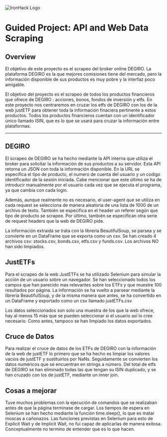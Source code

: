 ![IronHack Logo](https://s3-eu-west-1.amazonaws.com/ih-materials/uploads/upload_d5c5793015fec3be28a63c4fa3dd4d55.png)

# Guided Project: API and Web Data Scraping

## Overview

El objetivo de este proyecto es el scrapeo del broker online DEGIRO. La plataforma DEGIRO es la que mejores comisiones tiene del mercado, pero la información disponible de sus productos es muy pobre y la interfaz poco amigable.

El objetivo del proyecto es el scrapeo de todos los productos financieros que ofrece de DEGIRO : acciones, bonos, fondos de inversión y etfs. En este proyecto nos centraremos en cruzar los etfs de DEGIRO con los de la web justETF para obtener toda la información finaciera pertinente a estos productos. Todos los productos financieros cuentan con un identificador único llamado ISIN, que es lo que se usará para cruzar la información entre plataformas. 

---

## DEGIRO

El scrapeo de DEGIRO se ha hecho mediante la API interna que utiliza el broker para solicitar la información de sus productos a su servidor. Esta API retorna un JSON con toda la información disponible. En la URL se especifica el tipo de producto, el numero de cuenta del usuario y un codigo identificador de la sesión iniciada. Cabe mencionar que este último se ha de introducir manualmente por el usuario cada vez que se ejecuta el programa, ya que cambia con cada login.

Además, aunque realmente no es necesario, el user-agent que se utiliza en cada request se selecciona de manera aleatoria de una lista de 1000 de un archivo de texto. También se especifica en el header un referer según que tipo de producto se scrapee. Por último, también se especifican otra serie de request headers que la web de DEGIRO pide. 

La información extraida se trata con la libreria BeautifulSoup, se parsea y se convierte en un DataFrame que se exporta como un csv. Se han creado 4 archivos csv: stocks.csv, bonds.csv, etfs.csv y funds.csv. Los archivos NO han sido limpiados.

## JustETFs

Para el scrapeo de la web JustETFs se ha utilizado Selenium para simular la acción de un usuario sobre un navegador. Se han seleccionado todos los campos que han parecido mas relevantes sobre los ETFs y que muestre 100 resultados por página. La información se ha vuelto a parsear mediante la libreria BeautifulSoup, y de la misma manera que antes, se ha convertido en un DataFrame y exportado como un csv llamado justETFs.csv

Los datos seleccionados son solo una muestra de los que la web ofrece, hay al menos 15 más que se pueden seleccionar si el usuario así lo cree necesario. Como antes, tampoco se han limpiado los datos exportados.

## Cruce de Datos

Para realizar el cruce de datos de los ETFs de DEGIRO con la información de la web de justETF lo primero que se ha hecho es limpiar los valores vacios de justETF y sustituirlos por NaNs. Seguidamente se convierten los datos numéricos que se encuentran en strings a número. Del total de etfs de DEGIRO se han eliminado todas las que tengan su ISIN duplicado, y se han cruzado con los de justETF, mediante un inner join. 

## Cosas a mejorar

Tuve muchos problemas con la ejecución de comandos que se realizaban antes de que la página terminase de cargar. Los tiempos de espera en Selenium se han hecho mediante la función time.sleep(), lo que es matar moscas a cañonazos. Las funciones previstas en Selenium para esto de Explicit Wait y de Implicit Wait, no fui capaz de aplicarlas de manera exitosa. Conceptualmente no termino de entender que es lo que hacen.

